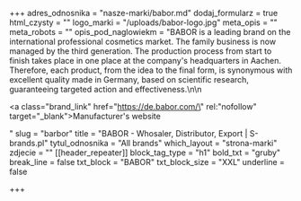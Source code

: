 +++
adres_odnosnika = "nasze-marki/babor.md"
dodaj_formularz = true
html_czysty = ""
logo_marki = "/uploads/babor-logo.jpg"
meta_opis = ""
meta_robots = ""
opis_pod_naglowiekm = "BABOR is a leading brand on the international professional cosmetics market. The family business is now managed by the third generation. The production process from start to finish takes place in one place at the company's headquarters in Aachen. Therefore, each product, from the idea to the final form, is synonymous with excellent quality made in Germany, based on scientific research, guaranteeing targeted action and effectiveness.\n\n    <p><a class=\"brand_link\" href=\"https://de.babor.com/\" rel:\"nofollow\" target=\"_blank\">Manufacturer's website</a></p>"
slug = "barbor"
title = "BABOR - Whosaler, Distributor, Export | S-brands.pl"
tytul_odnosnika = "All brands"
which_layout = "strona-marki"
zdjecie = ""
[[header_repeater]]
block_tag_type = "h1"
bold_txt = "gruby"
break_line = false
txt_block = "BABOR"
txt_block_size = "XXL"
underline = false

+++
